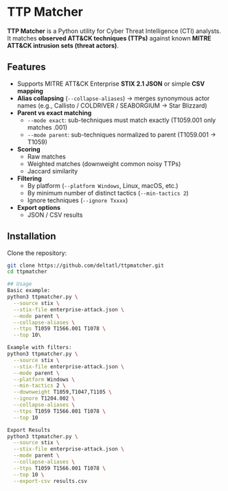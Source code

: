 # TTP Matcher

**TTP Matcher** is a Python utility for Cyber Threat Intelligence (CTI) analysts.  
It matches **observed ATT&CK techniques (TTPs)** against known **MITRE ATT&CK intrusion sets (threat actors)**.

## Features
- Supports MITRE ATT&CK Enterprise **STIX 2.1 JSON** or simple **CSV mapping**
- **Alias collapsing** (`--collapse-aliases`) → merges synonymous actor names (e.g., Callisto / COLDRIVER / SEABORGIUM → Star Blizzard)
- **Parent vs exact matching**
  - `--mode exact`: sub-techniques must match exactly (T1059.001 only matches .001)
  - `--mode parent`: sub-techniques normalized to parent (T1059.001 → T1059)
- **Scoring**
  - Raw matches
  - Weighted matches (downweight common noisy TTPs)
  - Jaccard similarity
- **Filtering**
  - By platform (`--platform Windows`, Linux, macOS, etc.)
  - By minimum number of distinct tactics (`--min-tactics 2`)
  - Ignore techniques (`--ignore Txxxx`)
- **Export options**
  - JSON / CSV results

## Installation
Clone the repository:
```bash
git clone https://github.com/deltatl/ttpmatcher.git
cd ttpmatcher

## Usage
Basic example:
python3 ttpmatcher.py \
  --source stix \
  --stix-file enterprise-attack.json \
  --mode parent \
  --collapse-aliases \
  --ttps T1059 T1566.001 T1078 \
  --top 10\

Example with filters:
python3 ttpmatcher.py \
  --source stix \
  --stix-file enterprise-attack.json \
  --mode parent \
  --platform Windows \
  --min-tactics 2 \
  --downweight T1059,T1047,T1105 \
  --ignore T1204.002 \
  --collapse-aliases \
  --ttps T1059 T1566.001 T1078 \
  --top 10

Export Results
python3 ttpmatcher.py \
  --source stix \
  --stix-file enterprise-attack.json \
  --mode parent \
  --collapse-aliases \
  --ttps T1059 T1566.001 T1078 \
  --top 10 \
  --export-csv results.csv


